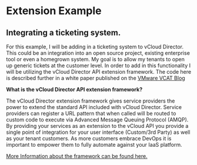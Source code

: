 # Extension Example
## Integrating a ticketing system.

For this example, I will be adding in a ticketing system to vCloud Director. This could be an integration into an open source project, existing enterprise tool or even a homegrown system. My goal is to allow my tenants to open up generic tickets at the customer level. In order to add in this functionality I will be utilizing the vCloud Director API extension framework. The code here is described further in a white paper published on the <a href="https://www.vmware.com/content/dam/digitalmarketing/vmware/en/pdf/vcat/vmware-vcloud-api-extension-whitepaper.pdf">VMware VCAT Blog</a>

<b>What is the vCloud Director API extension framework?</b>
<p>The vCloud Director extension framework gives service providers the power to extend the standard API included with vCloud Director. Service providers can register a URL pattern that when called will be routed to custom code to execute via Advanced Message Queuing Protocol (AMQP).  By providing your services as an extension to the vCloud API you provide a single point of integration for your user interface (Custom/3rd Party) as well as your tenant customers. As more customers embrace DevOps it is important to empower them to fully automate against your IaaS platform.</p>

<a href="http://pubs.vmware.com/vcd-80/index.jsp?topic=%2Fcom.vmware.vcloud.api.sp.doc_90%2FGUID-E46CBA12-E81C-4DCB-A68A-1A2B9B0B13CC.html">More Information about the framework can be found here.</a>
